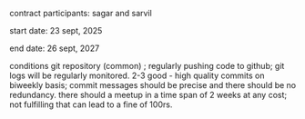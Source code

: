 contract
participants: sagar and sarvil

start date: 23 sept, 2025

end date: 26 sept, 2027

conditions
git repository (common) ; regularly pushing code to github; git logs will be regularly monitored.
2-3 good - high quality commits on biweekly basis; commit messages should be precise and there should be no redundancy.
there should a meetup in a time span of 2 weeks at any cost; not fulfilling that can lead to a fine of 100rs.
